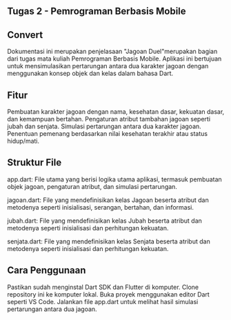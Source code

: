 ## Tugas 2 - Pemrograman Berbasis Mobile

## Convert

Dokumentasi ini merupakan penjelasaan "Jagoan Duel"merupakan bagian dari tugas mata kuliah Pemrograman Berbasis Mobile. Aplikasi ini bertujuan untuk mensimulasikan pertarungan antara dua karakter jagoan dengan menggunakan konsep objek dan kelas dalam bahasa Dart.

## Fitur
Pembuatan karakter jagoan dengan nama, kesehatan dasar, kekuatan dasar, dan kemampuan bertahan.
Pengaturan atribut tambahan jagoan seperti jubah dan senjata.
Simulasi pertarungan antara dua karakter jagoan.
Penentuan pemenang berdasarkan nilai kesehatan terakhir atau status hidup/mati.


## Struktur File
app.dart: File utama yang berisi logika utama aplikasi, termasuk pembuatan objek jagoan, pengaturan atribut, dan simulasi pertarungan.

jagoan.dart: File yang mendefinisikan kelas Jagoan beserta atribut dan metodenya seperti inisialisasi, serangan, bertahan, dan informasi.

jubah.dart: File yang mendefinisikan kelas Jubah beserta atribut dan metodenya seperti inisialisasi dan perhitungan kekuatan.

senjata.dart: File yang mendefinisikan kelas Senjata beserta atribut dan metodenya seperti inisialisasi dan perhitungan kekuatan.

## Cara Penggunaan
Pastikan sudah menginstal Dart SDK dan Flutter di komputer.
Clone repository ini ke komputer lokal.
Buka proyek menggunakan editor Dart seperti VS Code.
Jalankan file app.dart untuk melihat hasil simulasi pertarungan antara dua jagoan.


